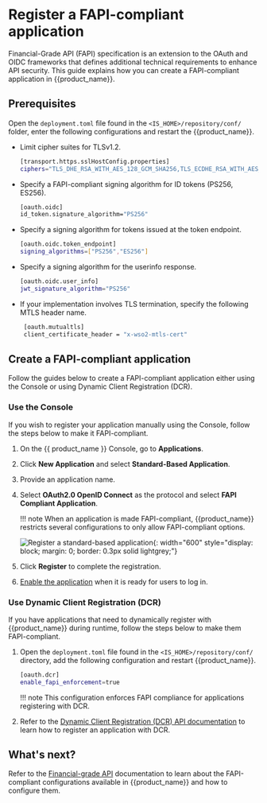 # Register a FAPI-compliant application

Financial-Grade API (FAPI) specification is an extension to the OAuth and OIDC frameworks that defines additional technical requirements to enhance API security. This guide explains how you can create a FAPI-compliant application in {{product_name}}.

## Prerequisites

Open the `deployment.toml` file found in the `<IS_HOME>/repository/conf/` folder, enter the following configurations and restart the {{product_name}}.

- Limit cipher suites for TLSv1.2.
    ```bash
    [transport.https.sslHostConfig.properties]
    ciphers="TLS_DHE_RSA_WITH_AES_128_GCM_SHA256,TLS_ECDHE_RSA_WITH_AES_128_GCM_SHA256,TLS_DHE_RSA_WITH_AES_256_GCM_SHA384,TLS_ECDHE_RSA_WITH_AES_256_GCM_SHA384"
    ```
- Specify a FAPI-compliant signing algorithm for ID tokens (PS256, ES256).
    ```bash
    [oauth.oidc]
    id_token.signature_algorithm="PS256"
    ```
- Specify a signing algorithm for tokens issued at the token endpoint.
    ```bash
    [oauth.oidc.token_endpoint]
    signing_algorithms=["PS256","ES256"]
    ```
- Specify a signing algorithm for the userinfo response.
    ```bash
    [oauth.oidc.user_info]
    jwt_signature_algorithm="PS256"
    ```
- If your implementation involves TLS termination, specify the following MTLS header name.
    ```bash
     [oauth.mutualtls]
     client_certificate_header = "x-wso2-mtls-cert"
    ```

## Create a FAPI-compliant application

Follow the guides below to create a FAPI-compliant application either using the Console or using Dynamic Client Registration (DCR).

### Use the Console

If you wish to register your application manually using the Console, follow the steps below to make it FAPI-compliant.

1. On the {{ product_name }} Console, go to **Applications**.

2. Click **New Application** and select **Standard-Based Application**.

3. Provide an application name.

4. Select **OAuth2.0 OpenID Connect** as the protocol and select **FAPI Compliant Application**.

    !!! note
        When an application is made FAPI-compliant, {{product_name}} restricts several configurations to only allow FAPI-compliant options.

    ![Register a standard-based application]({{base_path}}/assets/img/guides/applications/fapi-compliant-apps/register-a-fapi-application.png){: width="600" style="display: block; margin: 0; border: 0.3px solid lightgrey;"}

5. Click **Register** to complete the registration.

6. [Enable the application]({{base_path}}/guides/applications/#enabledisable-an-application) when it is ready for users to log in.


### Use Dynamic Client Registration (DCR)

If you have applications that need to dynamically register with {{product_name}} during runtime, follow the steps below to make them FAPI-compliant.

1. Open the `deployment.toml` file found in the `<IS_HOME>/repository/conf/` directory, add the following configuration and restart {{product_name}}.

    ```bash
    [oauth.dcr]
    enable_fapi_enforcement=true
    ```

    !!! note
        This configuration enforces FAPI compliance for applications registering with DCR.

2. Refer to the [Dynamic Client Registration (DCR) API documentation]({{base_path}}/apis/use-the-openid-connect-dynamic-client-registration-rest-apis/) to learn how to register an application with DCR.

## What's next?

Refer to the [Financial-grade API]({{base_path}}/references/financial-grade-api) documentation to learn about the FAPI-compliant configurations available in {{product_name}} and how to configure them.
